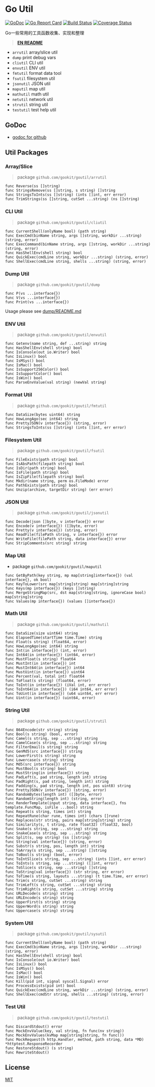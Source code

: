 # Go Util

[![GoDoc](https://godoc.org/github.com/gookit/goutil?status.svg)](https://pkg.go.dev/github.com/gookit/goutil)
[![Go Report Card](https://goreportcard.com/badge/github.com/gookit/goutil)](https://goreportcard.com/report/github.com/gookit/goutil)
[![Build Status](https://travis-ci.org/gookit/goutil.svg?branch=master)](https://travis-ci.org/gookit/goutil)
[![Coverage Status](https://coveralls.io/repos/github/gookit/goutil/badge.svg?branch=master)](https://coveralls.io/github/gookit/goutil?branch=master)

Go一些常用的工具函数收集、实现和整理

> **[EN README](README.md)**

- `arrutil` array/slice util
- `dump`  print debug vars
- `cliutil` CLI util
- `envutil` ENV util
- `fmtutil` format data tool
- `fsutil` filesystem util
- `jsonutil` JSON util
- `maputil` map util
- `mathutil` math util
- `netutil` network util
- `strutil` string util
- `testutil` test help util

## GoDoc

- [godoc for github](https://pkg.go.dev/github.com/gookit/goutil)

## Util Packages

### Array/Slice

> package `github.com/gookit/goutil/arrutil`

```text
func Reverse(ss []string)
func StringsRemove(ss []string, s string) []string
func StringsToInts(ss []string) (ints []int, err error)
func TrimStrings(ss []string, cutSet ...string) (ns []string)
```

### CLI Util

> package `github.com/gookit/goutil/cliutil`

```text
func CurrentShell(onlyName bool) (path string)
func ExecCmd(binName string, args []string, workDir ...string) (string, error)
func ExecCommand(binName string, args []string, workDir ...string) (string, error)
func HasShellEnv(shell string) bool
func QuickExec(cmdLine string, workDir ...string) (string, error)
func ShellExec(cmdLine string, shells ...string) (string, error)
```

### Dump Util

> package `github.com/gookit/goutil/dump`

```text
func P(vs ...interface{})
func V(vs ...interface{})
func Print(vs ...interface{})
```

Usage please see [dump/README.md](dump/README.md)

### ENV Util

> package `github.com/gookit/goutil/envutil`

```text
func Getenv(name string, def ...string) string
func HasShellEnv(shell string) bool
func IsConsole(out io.Writer) bool
func IsLinux() bool
func IsMSys() bool
func IsMac() bool
func IsSupport256Color() bool
func IsSupportColor() bool
func IsWin() bool
func ParseEnvValue(val string) (newVal string)
```

### Format Util

> package `github.com/gookit/goutil/fmtutil`

```text
func DataSize(bytes uint64) string
func HowLongAgo(sec int64) string
func PrettyJSON(v interface{}) (string, error)
func StringsToInts(ss []string) (ints []int, err error)
```

### Filesystem Util

> package `github.com/gookit/goutil/fsutil`

```text
func FileExists(path string) bool
func IsAbsPath(filepath string) bool
func IsDir(path string) bool
func IsFile(path string) bool
func IsZipFile(filepath string) bool
func Mkdir(name string, perm os.FileMode) error
func PathExists(path string) bool
func Unzip(archive, targetDir string) (err error)
```

### JSON Util

> package `github.com/gookit/goutil/jsonutil`

```text
func Decode(json []byte, v interface{}) error
func Encode(v interface{}) ([]byte, error)
func Pretty(v interface{}) (string, error)
func ReadFile(filePath string, v interface{}) error
func WriteFile(filePath string, data interface{}) error
func StripComments(src string) string
```

### Map Util

- package `github.com/gookit/goutil/maputil`

```text
func GetByPath(key string, mp map[string]interface{}) (val interface{}, ok bool)
func KeyToLower(src map[string]string) map[string]string
func Keys(mp interface{}) (keys []string)
func MergeStringMap(src, dst map[string]string, ignoreCase bool) map[string]string
func Values(mp interface{}) (values []interface{})
```

### Math Util

> package `github.com/gookit/goutil/mathutil`

```text
func DataSize(size uint64) string
func ElapsedTime(startTime time.Time) string
func Float(s string) (float64, error)
func HowLongAgo(sec int64) string
func Int(in interface{}) (int, error)
func Int64(in interface{}) (int64, error)
func MustFloat(s string) float64
func MustInt(in interface{}) int
func MustInt64(in interface{}) int64
func MustUint(in interface{}) uint64
func Percent(val, total int) float64
func ToFloat(s string) (float64, error)
func ToInt(in interface{}) (iVal int, err error)
func ToInt64(in interface{}) (i64 int64, err error)
func ToUint(in interface{}) (u64 uint64, err error)
func Uint(in interface{}) (uint64, error)
```

### String Util

> package `github.com/gookit/goutil/strutil`

```text
func B64Encode(str string) string
func Bool(s string) (bool, error)
func Camel(s string, sep ...string) string
func CamelCase(s string, sep ...string) string
func FilterEmail(s string) string
func GenMd5(src interface{}) string
func LowerFirst(s string) string
func Lowercase(s string) string
func Md5(src interface{}) string
func MustBool(s string) bool
func MustString(in interface{}) string
func PadLeft(s, pad string, length int) string
func PadRight(s, pad string, length int) string
func Padding(s, pad string, length int, pos uint8) string
func PrettyJSON(v interface{}) (string, error)
func RandomBytes(length int) ([]byte, error)
func RandomString(length int) (string, error)
func RenderTemplate(input string, data interface{}, fns template.FuncMap, isFile ...bool) string
func Repeat(s string, times int) string
func RepeatRune(char rune, times int) (chars []rune)
func Replaces(str string, pairs map[string]string) string
func Similarity(s, t string, rate float32) (float32, bool)
func Snake(s string, sep ...string) string
func SnakeCase(s string, sep ...string) string
func Split(s, sep string) (ss []string)
func String(val interface{}) (string, error)
func Substr(s string, pos, length int) string
func ToArray(s string, sep ...string) []string
func ToBool(s string) (bool, error)
func ToIntSlice(s string, sep ...string) (ints []int, err error)
func ToInts(s string, sep ...string) ([]int, error)
func ToSlice(s string, sep ...string) []string
func ToString(val interface{}) (str string, err error)
func ToTime(s string, layouts ...string) (t time.Time, err error)
func Trim(s string, cutSet ...string) string
func TrimLeft(s string, cutSet ...string) string
func TrimRight(s string, cutSet ...string) string
func URLDecode(s string) string
func URLEncode(s string) string
func UpperFirst(s string) string
func UpperWord(s string) string
func Uppercase(s string) string
```

### System Util

> package `github.com/gookit/goutil/sysutil`

```text
func CurrentShell(onlyName bool) (path string)
func ExecCmd(binName string, args []string, workDir ...string) (string, error)
func HasShellEnv(shell string) bool
func IsConsole(out io.Writer) bool
func IsLinux() bool
func IsMSys() bool
func IsMac() bool
func IsWin() bool
func Kill(pid int, signal syscall.Signal) error
func ProcessExists(pid int) bool
func QuickExec(cmdLine string, workDir ...string) (string, error)
func ShellExec(cmdStr string, shells ...string) (string, error)
```

### Test Util

> package `github.com/gookit/goutil/testutil`

```text
func DiscardStdout() error
func MockEnvValue(key, val string, fn func(nv string))
func MockEnvValues(kvMap map[string]string, fn func())
func MockRequest(h http.Handler, method, path string, data *MD) *httptest.ResponseRecorder
func RestoreStdout() (s string)
func RewriteStdout()
```

## License

[MIT](LICENSE)
